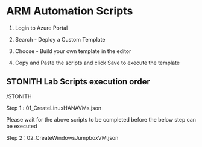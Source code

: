 # ARM Automation Scripts


1. Login to Azure Portal

2. Search - Deploy a Custom Template

3. Choose - Build your own template in the editor

4. Copy and Paste the scripts and click Save to execute the template  

## STONITH Lab Scripts execution order

/STONITH

Step 1 : 01_CreateLinuxHANAVMs.json

Please wait for the above scripts to be completed before the below step can be executed 

Step 2 : 02_CreateWindowsJumpboxVM.json 

